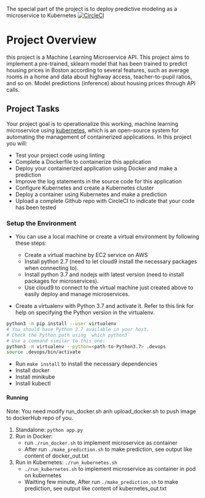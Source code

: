 
The special part of the project is to deploy predictive modeling as a microservice to Kubernetes 
[![CircleCI](https://dl.circleci.com/status-badge/img/gh/TanLocc/devOps_microservices_loclpt/tree/main.svg?style=svg)](https://dl.circleci.com/status-badge/redirect/gh/TanLocc/devOps_microservices_loclpt/tree/main)

# Project Overview
this project is a Machine Learning Microservice API.
This project aims to implement a pre-trained, sklearn model that has been trained to predict housing prices in Boston according to several features, such as average rooms in a home and data about highway access, teacher-to-pupil ratios, and so on. Model predictions (inference) about housing prices through API calls. 

## Project Tasks
Your project goal is to operationalize this working, machine learning microservice using [kubernetes](https://kubernetes.io/), which is an open-source system for automating the management of containerized applications. In this project you will:
* Test your project code using linting
* Complete a Dockerfile to containerize this application
* Deploy your containerized application using Docker and make a prediction
* Improve the log statements in the source code for this application
* Configure Kubernetes and create a Kubernetes cluster
* Deploy a container using Kubernetes and make a prediction
* Upload a complete Github repo with CircleCI to indicate that your code has been tested

### Setup the Environment

* You can use a local machine or create a virtual environment by following these steps:
  - Create a virtual machine by EC2 service on AWS
  - Install python 2.7 (need to let cloud9 install the necessary packages when connecting to).
  - Install python 3.7 and nodejs with latest version (need to install packages for microservices).
  - Use cloud9 to connect to the virtual machine just created above to easily deploy and manage microservices.

* Create a virtualenv with Python 3.7 and activate it. Refer to this link for help on specifying the Python version in the virtualenv. 
```bash
python3 -m pip install --user virtualenv
# You should have Python 3.7 available in your host. 
# Check the Python path using `which python3`
# Use a command similar to this one:
python3 -m virtualenv --python=<path-to-Python3.7> .devops
source .devops/bin/activate
```
* Run `make install` to install the necessary dependencies
* Install docker
* Install minikube
* Install kubectl 

#### Running 
Note: You need modify run_docker.sh anh upload_docker.sh to push image to dockerHub repo of you.
1. Standalone:  `python app.py`
2. Run in Docker:  
    -  run `./run_docker.sh` to implement microservice as container
    -  After run `./make_prediction.sh` to make prediction, see output like content of docker_out.txt
3. Run in Kubernetes:  `./run_kubernetes.sh`
    - `./run_kubernetes.sh` to implement microservice as container in pod on kubernetes
    - Waitting few minute, After run `./make_prediction.sh` to make prediction, see output like content of kubernetes_out.txt